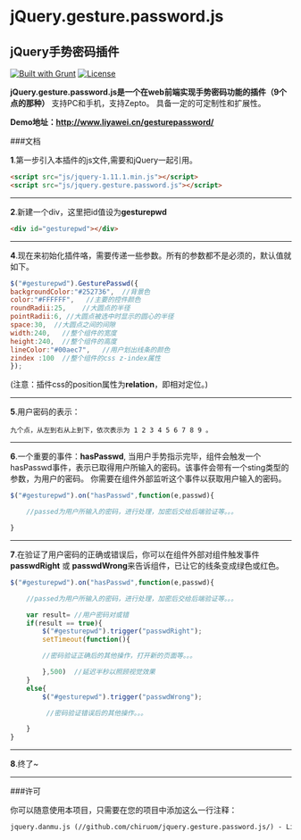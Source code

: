 # jQuery.gesture.password.js
## jQuery手势密码插件
[![Built with Grunt](https://cdn.gruntjs.com/builtwith.png)](http://gruntjs.com/)     [![License](http://img.shields.io/badge/license-MIT-brightgreen.svg)](http://opensource.org/licenses/MIT)

**jQuery.gesture.password.js是一个在web前端实现手势密码功能的插件（9个点的那种）**
支持PC和手机，支持Zepto。
具备一定的可定制性和扩展性。

**Demo地址：http://www.liyawei.cn/gesturepassword/**



###文档

**1**.第一步引入本插件的js文件,需要和jQuery一起引用。
```html
<script src="js/jquery-1.11.1.min.js"></script>
<script src="js/jquery.gesture.password.js"></script>
```
---
**2**.新建一个div，这里把id值设为**gesturepwd**
```html
<div id="gesturepwd"></div>
```

---
**4**.现在来初始化插件咯，需要传递一些参数。所有的参数都不是必须的，默认值就如下。
```javascript
$("#gesturepwd").GesturePasswd({
backgroundColor:"#252736",  //背景色
color:"#FFFFFF",   //主要的控件颜色
roundRadii:25,    //大圆点的半径
pointRadii:6, //大圆点被选中时显示的圆心的半径
space:30,  //大圆点之间的间隙
width:240,   //整个组件的宽度
height:240,  //整个组件的高度
lineColor:"#00aec7",   //用户划出线条的颜色
zindex :100  //整个组件的css z-index属性
});
```
(注意：插件css的position属性为**relation**，即相对定位。)

---
**5**.用户密码的表示：
```
九个点，从左到右从上到下，依次表示为 1 2 3 4 5 6 7 8 9 。
```
---
**6**.一个重要的事件：**hasPasswd**,
当用户手势指示完毕，组件会触发一个hasPasswd事件，表示已取得用户所输入的密码。该事件会带有一个sting类型的参数，为用户的密码。
你需要在组件外部监听这个事件以获取用户输入的密码。
```javascript
$("#gesturepwd").on("hasPasswd",function(e,passwd){

    //passed为用户所输入的密码，进行处理，加密后交给后端验证等。。。

}
```

---

**7**.在验证了用户密码的正确或错误后，你可以在组件外部对组件触发事件 **passwdRight** 或 **passwdWrong**来告诉组件，已让它的线条变成绿色或红色。
```javascript
$("#gesturepwd").on("hasPasswd",function(e,passwd){

    //passed为用户所输入的密码，进行处理，加密后交给后端验证等。。。

    var result= //用户密码对或错
    if(result == true){
        $("#gesturepwd").trigger("passwdRight");
        setTimeout(function(){

        //密码验证正确后的其他操作，打开新的页面等。。。

        },500)  //延迟半秒以照顾视觉效果
    }
    else{
        $("#gesturepwd").trigger("passwdWrong");

         //密码验证错误后的其他操作。。。

    }
}


```

---

**8**.终了~

---
###许可

你可以随意使用本项目，只需要在您的项目中添加这么一行注释：
```html
jquery.danmu.js (//github.com/chiruom/jquery.gesture.password.js/) - Licensed under the MIT license
```